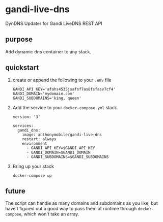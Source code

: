 # gandi-live-dns
DynDNS Updater for Gandi LiveDNS REST API

## purpose

Add dynamic dns container to any stack.


## quickstart

1. create or append the following to your `.env` file

    ```
    GANDI_API_KEY='afahs4535jsafsf7as8fsfasv7cf4'
    GANDI_DOMAIN='mydomain.com'
    GANDI_SUBDOMAINS='king, queen'
    ```
 
2. Add the service to your `docker-compose.yml` stack.

    ```
    version: '3'
    
    services:
      gandi_dns:
        image: anthonymobile/gandi-live-dns
        restart: always
        environment
          - GANDI_API_KEY=$GANDI_API_KEY
          - GANDI_DOMAIN=$GANDI_DOMAIN
          - GANDI_SUBDOMAINS=$GANDI_SUBDOMAINS
    ```

3. Bring up your stack

    ```
    docker-compose up
    ```
## future

The script can handle as many domains and subdomains as you like, but have't figured out a good way to pass them at runtime through `docker-compose`, which won't take an array.